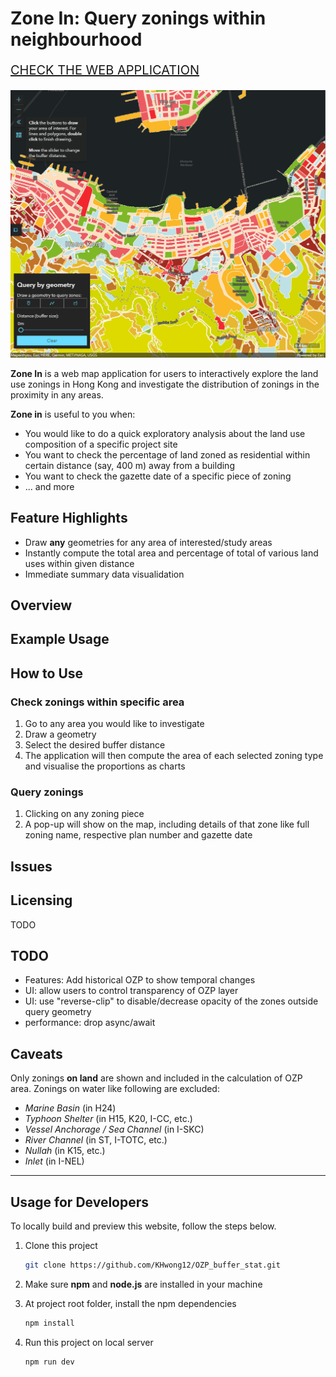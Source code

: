 # Zone In: Query zonings within neighbourhood

<p style='font-size:20px;align:center;'>
  <a href='https://khwong12.github.io/OZP_buffer_stat/'>CHECK THE WEB APPLICATION</a>
</p>

![](fig/overview.png)

**Zone In** is a web map application for users to interactively explore the land use zonings in Hong Kong and investigate the distribution of zonings in the proximity in any areas.

**Zone in** is useful to you when:

- You would like to do a quick exploratory analysis about the land use composition of a specific project site
- You want to check the percentage of land zoned as residential within certain distance (say, 400 m) away from a building
- You want to check the gazette date of a specific piece of zoning
- ... and more

## Feature Highlights

- Draw **any** geometries for any area of interested/study areas
- Instantly compute the total area and percentage of total of various land uses within given distance
- Immediate summary data visualidation

## Overview

## Example Usage

## How to Use

### Check zonings within specific area

1. Go to any area you would like to investigate
1. Draw a geometry
1. Select the desired buffer distance
1. The application will then compute the area of each selected zoning type and visualise the proportions as charts

### Query zonings

1. Clicking on any zoning piece
1. A pop-up will show on the map, including details of that zone like full zoning name, respective plan number and gazette date

## Issues

## Licensing

TODO

## TODO

- Features: Add historical OZP to show temporal changes
- UI: allow users to control transparency of OZP layer
- UI: use "reverse-clip" to disable/decrease opacity of the zones outside query geometry
- performance: drop async/await

## Caveats

Only zonings **on land** are shown and included in the calculation of OZP area. Zonings on water like following are excluded:

- *Marine Basin* (in H24)
- *Typhoon Shelter* (in H15, K20, I-CC, etc.)
- *Vessel Anchorage / Sea Channel* (in I-SKC)
- *River Channel* (in ST, I-TOTC, etc.)
- *Nullah* (in K15, etc.)
- *Inlet* (in I-NEL)

---

## Usage for Developers

To locally build and preview this website, follow the steps below.

1. Clone this project
    ```sh
    git clone https://github.com/KHwong12/OZP_buffer_stat.git
    ```

2. Make sure **npm** and **node.js** are installed in your machine

3. At project root folder, install the npm dependencies
    ```sh
    npm install
    ```

4. Run this project on local server
   ```sh
   npm run dev
   ```

